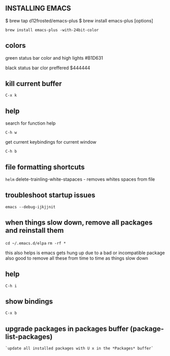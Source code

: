 ## INSTALLING EMACS

$ brew tap d12frosted/emacs-plus
$ brew install emacs-plus [options]

`brew install emacs-plus -with-24bit-color`


## colors

green status bar color and high lights #B1D631

black status bar clor preffered $444444

## kill current buffer

`C-x k`

## help

search for function help

`C-h w`

get current keybindings for current window

`C-h b`

## file formatting shortcuts

`helm`  delete-trainling-white-stapaces
    - removes whites spaces from file

## troubleshoot startup issues

`emacs --debug-ijkjjnit`

## when things slow down, remove all packages and reinstall them

`cd ~/.emacs.d/elpa`
`rm -rf *`

this also helps is emacs gets hung up due to a bad or incompatible package
also good to remove all these from time to time as things slow down

## help

`C-h i`

## show bindings

`C-x b`

## upgrade packages in packages buffer (package-list-packages)

    `update all installed packages with U x in the *Packages* buffer`

